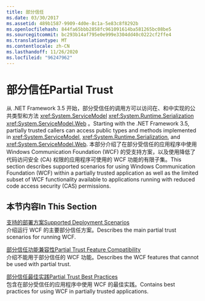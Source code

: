 ```yaml
---
title: 部分信任
ms.date: 03/30/2017
ms.assetid: 489b1587-9909-4d0e-8c1a-5e83c8f8292b
ms.openlocfilehash: 844fa65bbb2858fc961091614ba581265bc08be5
ms.sourcegitcommit: bc293b14af795e0e999e3304dd40c0222cf2ffe4
ms.translationtype: MT
ms.contentlocale: zh-CN
ms.lasthandoff: 11/26/2020
ms.locfileid: "96247962"
---
```

# <a name="partial-trust"></a><span data-ttu-id="2fc53-102">部分信任</span><span class="sxs-lookup"><span data-stu-id="2fc53-102">Partial Trust</span></span>

<span data-ttu-id="2fc53-103">从 .NET Framework 3.5 开始，部分受信任的调用方可以访问在、和中实现的公共类型和方法 <xref:System.ServiceModel> <xref:System.Runtime.Serialization> <xref:System.ServiceModel.Web> 。</span><span class="sxs-lookup"><span data-stu-id="2fc53-103">Starting with the .NET Framework 3.5, partially trusted callers can access public types and methods implemented in <xref:System.ServiceModel>, <xref:System.Runtime.Serialization>, and <xref:System.ServiceModel.Web>.</span></span> <span data-ttu-id="2fc53-104">本部分介绍了在部分受信任的应用程序中使用 Windows Communication Foundation (WCF) 的受支持方案，以及使用降低了代码访问安全 (CA) 权限的应用程序可使用的 WCF 功能的有限子集。</span><span class="sxs-lookup"><span data-stu-id="2fc53-104">This section describes supported scenarios for using Windows Communication Foundation (WCF) within a partially trusted application as well as the limited subset of WCF functionality available to applications running with reduced code access security (CAS) permissions.</span></span>  
  
## <a name="in-this-section"></a><span data-ttu-id="2fc53-105">本节内容</span><span class="sxs-lookup"><span data-stu-id="2fc53-105">In This Section</span></span>  

 [<span data-ttu-id="2fc53-106">支持的部署方案</span><span class="sxs-lookup"><span data-stu-id="2fc53-106">Supported Deployment Scenarios</span></span>](supported-deployment-scenarios.md)  
 <span data-ttu-id="2fc53-107">介绍运行 WCF 的主要部分信任方案。</span><span class="sxs-lookup"><span data-stu-id="2fc53-107">Describes the main partial trust scenarios for running WCF.</span></span>  
  
 [<span data-ttu-id="2fc53-108">部分信任功能兼容性</span><span class="sxs-lookup"><span data-stu-id="2fc53-108">Partial Trust Feature Compatibility</span></span>](partial-trust-feature-compatibility.md)  
 <span data-ttu-id="2fc53-109">介绍不能用于部分信任的 WCF 功能。</span><span class="sxs-lookup"><span data-stu-id="2fc53-109">Describes the WCF features that cannot be used with partial trust.</span></span>  
  
 [<span data-ttu-id="2fc53-110">部分信任最佳实践</span><span class="sxs-lookup"><span data-stu-id="2fc53-110">Partial Trust Best Practices</span></span>](partial-trust-best-practices.md)  
 <span data-ttu-id="2fc53-111">包含在部分受信任的应用程序中使用 WCF 的最佳实践。</span><span class="sxs-lookup"><span data-stu-id="2fc53-111">Contains best practices for using WCF in partially trusted applications.</span></span>
